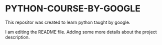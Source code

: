 
# PYTHON-COURSE-BY-GOOGLE
This repositor was created to learn python taught by google.

I am editing the README file. Adding some more details about the project description.
